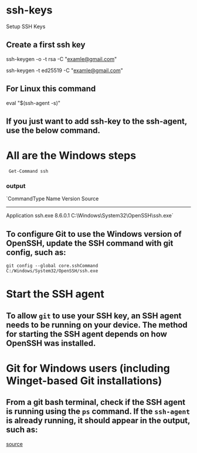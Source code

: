 # ssh-keys
Setup SSH Keys 

## Create a first ssh key 

  ssh-keygen -o -t rsa -C "examle@gmail.com"
  
  ssh-keygen -t ed25519 -C "examle@gmail.com"
  
## For Linux this command 

  eval "$(ssh-agent -s)"

## If you just want to add ssh-key to the ssh-agent, use the below command.

# All are the Windows steps 

  ` Get-Command ssh`

  ### output 

  `CommandType     Name                                               Version    Source
-----------     ----                                               -------    ------
Application     ssh.exe                                            8.6.0.1    C:\Windows\System32\OpenSSH\ssh.exe`

## To configure Git to use the Windows version of OpenSSH, update the SSH command with git config, such as:

  `git config --global core.sshCommand C:/Windows/System32/OpenSSH/ssh.exe`


# Start the SSH agent

## To allow `git` to use your SSH key, an SSH agent needs to be running on your device. The method for starting the SSH agent depends on how OpenSSH was installed.

# Git for Windows users (including Winget-based Git installations)

## From a git bash terminal, check if the SSH agent is running using the `ps` command. If the `ssh-agent` is already running, it should appear in the output, such as:

[source ](https://support.atlassian.com/bitbucket-cloud/docs/set-up-personal-ssh-keys-on-windows/#Add-your-key-to-the-SSH-agent)


